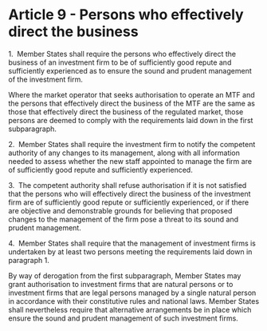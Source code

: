 # Article 9 - Persons who effectively direct the business


1.  Member States shall require the persons who effectively direct the business of an investment firm to be of sufficiently good repute and sufficiently experienced as to ensure the sound and prudent management of the investment firm.

Where the market operator that seeks authorisation to operate an MTF and the persons that effectively direct the business of the MTF are the same as those that effectively direct the business of the regulated market, those persons are deemed to comply with the requirements laid down in the first subparagraph.

2.  Member States shall require the investment firm to notify the competent authority of any changes to its management, along with all information needed to assess whether the new staff appointed to manage the firm are of sufficiently good repute and sufficiently experienced.

3.  The competent authority shall refuse authorisation if it is not satisfied that the persons who will effectively direct the business of the investment firm are of sufficiently good repute or sufficiently experienced, or if there are objective and demonstrable grounds for believing that proposed changes to the management of the firm pose a threat to its sound and prudent management.

4.  Member States shall require that the management of investment firms is undertaken by at least two persons meeting the requirements laid down in paragraph 1.

By way of derogation from the first subparagraph, Member States may grant authorisation to investment firms that are natural persons or to investment firms that are legal persons managed by a single natural person in accordance with their constitutive rules and national laws. Member States shall nevertheless require that alternative arrangements be in place which ensure the sound and prudent management of such investment firms.
